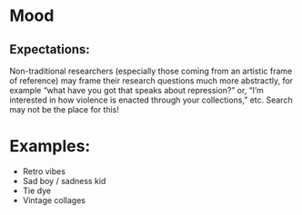 # Mood

## Expectations:

Non-traditional researchers (especially those coming from an artistic frame of reference) may frame their research questions much more abstractly, for example “what have you got that speaks about repression?” or, “I’m interested in how violence is enacted through your collections,” etc. Search may not be the place for this! 


# Examples:

*	Retro vibes
*	Sad boy / sadness kid
*	Tie dye
*	Vintage collages

